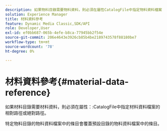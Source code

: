 ```yaml
---
description: 如果物料目錄需要物料資料，則必須在屬性CatalogFile中指定物料資料檔案的相對路徑或絕對路徑。
solution: Experience Manager
title: 材料資料參考
feature: Dynamic Media Classic,SDK/API
role: Developer,User
exl-id: ef0bb687-065b-4efe-b8ca-77945bb2f54e
source-git-commit: 206e4643e3926cb85b4be2189743578f88180be7
workflow-type: tm+mt
source-wordcount: '78'
ht-degree: 0%

---
```


# 材料資料參考{#material-data-reference}

如果材料目錄需要材料資料，則必須在屬性：:CatalogFile中指定材料資料檔案的相對路徑或絕對路徑。

特定物料目錄的物料資料檔案中的條目會覆蓋預設目錄的物料資料檔案中的條目。
